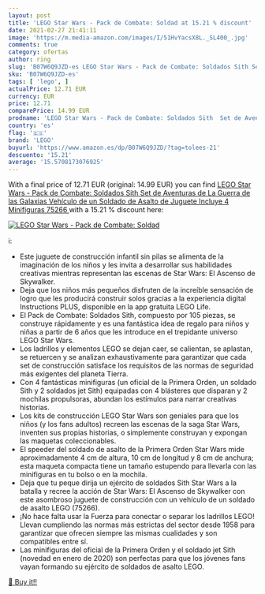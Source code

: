 ```yaml
---
layout: post
title: 'LEGO Star Wars - Pack de Combate: Soldad at 15.21 % discount'
date: 2021-02-27 21:41:11
image: 'https://m.media-amazon.com/images/I/51HvYacsX8L._SL400_.jpg'
comments: true
category: ofertas
author: ring
slug: 'B07W6Q9JZD-es LEGO Star Wars - Pack de Combate: Soldados Sith Set de...'
sku: 'B07W6Q9JZD-es'
tags: [ 'lego', ]
actualPrice: 12.71 EUR
currency: EUR
price: 12.71
comparePrice: 14.99 EUR
prodname: 'LEGO Star Wars - Pack de Combate: Soldados Sith  Set de Aventuras de La Guerra de las Galaxias  Vehículo de un Soldado de Asalto de Juguete  Incluye 4 Minifiguras  75266 '
country: 'es'
flag: '🇪🇸'
brand: 'LEGO'
buyurl: 'https://www.amazon.es/dp/B07W6Q9JZD/?tag=tolees-21'
descuento: '15.21'
average: '15.5708173076925'
---
```


With a final price of 12.71 EUR (original: 14.99 EUR) you can find [LEGO Star Wars - Pack de Combate: Soldados Sith  Set de Aventuras de La Guerra de las Galaxias  Vehículo de un Soldado de Asalto de Juguete  Incluye 4 Minifiguras  75266 ](https://www.amazon.es/dp/B07W6Q9JZD/?tag=tolees-21) with a  15.21 % discount here:

[![LEGO Star Wars - Pack de Combate: Soldad](https://m.media-amazon.com/images/I/51HvYacsX8L._SL400_.jpg)](https://www.amazon.es/dp/B07W6Q9JZD/?tag=tolees-21)

ℹ️:

- Este juguete de construcción infantil sin pilas se alimenta de la imaginación de los niños y les invita a desarrollar sus habilidades creativas mientras representan las escenas de Star Wars: El Ascenso de Skywalker.
- Deja que los niños más pequeños disfruten de la increíble sensación de logro que les producirá construir solos gracias a la experiencia digital Instructions PLUS, disponible en la app gratuita LEGO Life.
- El Pack de Combate: Soldados Sith, compuesto por 105 piezas, se construye rápidamente y es una fantástica idea de regalo para niños y niñas a partir de 6 años que les introduce en el trepidante universo LEGO Star Wars.
- Los ladrillos y elementos LEGO se dejan caer, se calientan, se aplastan, se retuercen y se analizan exhaustivamente para garantizar que cada set de construcción satisface los requisitos de las normas de seguridad más exigentes del planeta Tierra.
- Con 4 fantásticas minifiguras (un oficial de la Primera Orden, un soldado Sith y 2 soldados jet Sith) equipadas con 4 blásteres que disparan y 2 mochilas propulsoras, abundan los estímulos para narrar creativas historias.
- Los kits de construcción LEGO Star Wars son geniales para que los niños (y los fans adultos) recreen las escenas de la saga Star Wars, inventen sus propias historias, o simplemente construyan y expongan las maquetas coleccionables.
- El speeder del soldado de asalto de la Primera Orden Star Wars mide aproximadamente 4 cm de altura, 10 cm de longitud y 8 cm de anchura; esta maqueta compacta tiene un tamaño estupendo para llevarla con las minifiguras en tu bolso o en la mochila.
- Deja que tu peque dirija un ejército de soldados Sith Star Wars a la batalla y recree la acción de Star Wars: El Ascenso de Skywalker con este asombroso juguete de construcción con un vehículo de un soldado de asalto LEGO (75266).
- ¡No hace falta usar la Fuerza para conectar o separar los ladrillos LEGO! Llevan cumpliendo las normas más estrictas del sector desde 1958 para garantizar que ofrecen siempre las mismas cualidades y son compatibles entre sí.
- Las minifiguras del oficial de la Primera Orden y el soldado jet Sith (novedad en enero de 2020) son perfectas para que los jóvenes fans vayan formando su ejército de soldados de asalto LEGO.

[🛒 Buy it!!](https://www.amazon.es/dp/B07W6Q9JZD/?tag=tolees-21)
